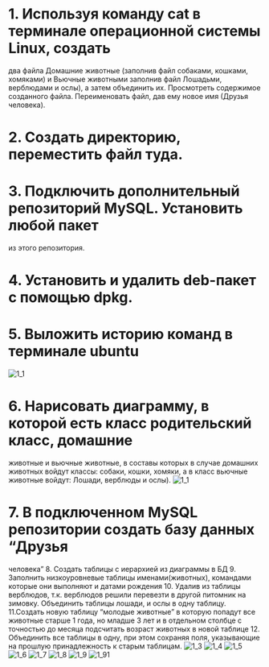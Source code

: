 # 1. Используя команду cat в терминале операционной системы Linux, создать
два файла Домашние животные (заполнив файл собаками, кошками,
хомяками) и Вьючные животными заполнив файл Лошадьми, верблюдами и
ослы), а затем объединить их. Просмотреть содержимое созданного файла.
Переименовать файл, дав ему новое имя (Друзья человека).
# 2. Создать директорию, переместить файл туда.
# 3. Подключить дополнительный репозиторий MySQL. Установить любой пакет
из этого репозитория.
# 4. Установить и удалить deb-пакет с помощью dpkg.
# 5. Выложить историю команд в терминале ubuntu
![1_1](skrins/171642.png)
# 6. Нарисовать диаграмму, в которой есть класс родительский класс, домашние
животные и вьючные животные, в составы которых в случае домашних
животных войдут классы: собаки, кошки, хомяки, а в класс вьючные животные
войдут: Лошади, верблюды и ослы).
![1_1](skrins/153127.png)
# 7. В подключенном MySQL репозитории создать базу данных “Друзья
человека”
8. Создать таблицы с иерархией из диаграммы в БД
9. Заполнить низкоуровневые таблицы именами(животных), командами
которые они выполняют и датами рождения
10. Удалив из таблицы верблюдов, т.к. верблюдов решили перевезти в другой
питомник на зимовку. Объединить таблицы лошади, и ослы в одну таблицу.
11.Создать новую таблицу “молодые животные” в которую попадут все
животные старше 1 года, но младше 3 лет и в отдельном столбце с точностью
до месяца подсчитать возраст животных в новой таблице
12. Объединить все таблицы в одну, при этом сохраняя поля, указывающие на
прошлую принадлежность к старым таблицам.
![1_3](skrins/173048.png)
![1_4](skrins/173125.png)
![1_5](skrins/173141.png)
![1_6](skrins/173157.png)
![1_7](skrins/173237.png)
![1_8](skrins/173256.png)
![1_9](skrins/173317.png)
![1_91](skrins/173329.png)


